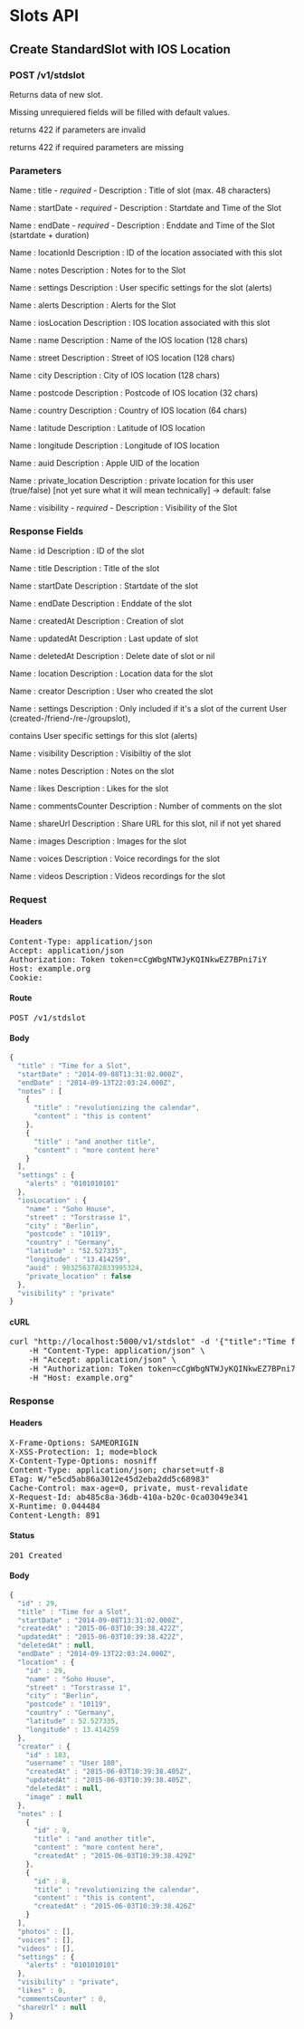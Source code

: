 # Slots API

## Create StandardSlot with IOS Location

### POST /v1/stdslot

Returns data of new slot.

Missing unrequiered fields will be filled with default values.

returns 422 if parameters are invalid

returns 422 if required parameters are missing

### Parameters

Name : title *- required -*
Description : Title of slot (max. 48 characters)

Name : startDate *- required -*
Description : Startdate and Time of the Slot

Name : endDate *- required -*
Description : Enddate and Time of the Slot (startdate + duration)

Name : locationId
Description : ID of the location associated with this slot

Name : notes
Description : Notes for to the Slot

Name : settings
Description : User specific settings for the slot (alerts)

Name : alerts
Description : Alerts for the Slot

Name : iosLocation
Description : IOS location associated with this slot

Name : name
Description : Name of the IOS location (128 chars)

Name : street
Description : Street of IOS location (128 chars)

Name : city
Description : City of IOS location (128 chars)

Name : postcode
Description : Postcode of IOS location (32 chars)

Name : country
Description : Country of IOS location (64 chars)

Name : latitude
Description : Latitude of IOS location

Name : longitude
Description : Longitude of IOS location

Name : auid
Description : Apple UID of the location

Name : private_location
Description : private location for this user (true/false) [not yet sure what it will mean technically] -&gt; default: false

Name : visibility *- required -*
Description : Visibility of the Slot


### Response Fields

Name : id
Description : ID of the slot

Name : title
Description : Title of the slot

Name : startDate
Description : Startdate of the slot

Name : endDate
Description : Enddate of the slot

Name : createdAt
Description : Creation of slot

Name : updatedAt
Description : Last update of slot

Name : deletedAt
Description : Delete date of slot or nil

Name : location
Description : Location data for the slot

Name : creator
Description : User who created the slot

Name : settings
Description : Only included if it&#39;s a slot of the current User (created-/friend-/re-/groupslot),

contains User specific settings for this slot (alerts)

Name : visibility
Description : Visibiltiy of the slot

Name : notes
Description : Notes on the slot

Name : likes
Description : Likes for the slot

Name : commentsCounter
Description : Number of comments on the slot

Name : shareUrl
Description : Share URL for this slot, nil if not yet shared

Name : images
Description : Images for the slot

Name : voices
Description : Voice recordings for the slot

Name : videos
Description : Videos recordings for the slot

### Request

#### Headers

<pre>Content-Type: application/json
Accept: application/json
Authorization: Token token=cCgWbgNTWJyKQINkwEZ7BPni7iY
Host: example.org
Cookie: </pre>

#### Route

<pre>POST /v1/stdslot</pre>

#### Body
```javascript
{
  "title" : "Time for a Slot",
  "startDate" : "2014-09-08T13:31:02.000Z",
  "endDate" : "2014-09-13T22:03:24.000Z",
  "notes" : [
    {
      "title" : "revolutionizing the calendar",
      "content" : "this is content"
    },
    {
      "title" : "and another title",
      "content" : "more content here"
    }
  ],
  "settings" : {
    "alerts" : "0101010101"
  },
  "iosLocation" : {
    "name" : "Soho House",
    "street" : "Torstrasse 1",
    "city" : "Berlin",
    "postcode" : "10119",
    "country" : "Germany",
    "latitude" : "52.527335",
    "longitude" : "13.414259",
    "auid" : 9032563782833995324,
    "private_location" : false
  },
  "visibility" : "private"
}
```


#### cURL

<pre class="request">curl &quot;http://localhost:5000/v1/stdslot&quot; -d &#39;{&quot;title&quot;:&quot;Time for a Slot&quot;,&quot;startDate&quot;:&quot;2014-09-08T13:31:02.000Z&quot;,&quot;endDate&quot;:&quot;2014-09-13T22:03:24.000Z&quot;,&quot;notes&quot;:[{&quot;title&quot;:&quot;revolutionizing the calendar&quot;,&quot;content&quot;:&quot;this is content&quot;},{&quot;title&quot;:&quot;and another title&quot;,&quot;content&quot;:&quot;more content here&quot;}],&quot;settings&quot;:{&quot;alerts&quot;:&quot;0101010101&quot;},&quot;iosLocation&quot;:{&quot;name&quot;:&quot;Soho House&quot;,&quot;street&quot;:&quot;Torstrasse 1&quot;,&quot;city&quot;:&quot;Berlin&quot;,&quot;postcode&quot;:&quot;10119&quot;,&quot;country&quot;:&quot;Germany&quot;,&quot;latitude&quot;:&quot;52.527335&quot;,&quot;longitude&quot;:&quot;13.414259&quot;,&quot;auid&quot;:9032563782833995324,&quot;private_location&quot;:false},&quot;visibility&quot;:&quot;private&quot;}&#39; -X POST \
	-H &quot;Content-Type: application/json&quot; \
	-H &quot;Accept: application/json&quot; \
	-H &quot;Authorization: Token token=cCgWbgNTWJyKQINkwEZ7BPni7iY&quot; \
	-H &quot;Host: example.org&quot;</pre>

### Response

#### Headers

<pre>X-Frame-Options: SAMEORIGIN
X-XSS-Protection: 1; mode=block
X-Content-Type-Options: nosniff
Content-Type: application/json; charset=utf-8
ETag: W/&quot;e5cd5ab86a3012e45d2eba2dd5c68983&quot;
Cache-Control: max-age=0, private, must-revalidate
X-Request-Id: ab485c8a-36db-410a-b20c-0ca03049e341
X-Runtime: 0.044484
Content-Length: 891</pre>

#### Status

<pre>201 Created</pre>

#### Body

```javascript
{
  "id" : 29,
  "title" : "Time for a Slot",
  "startDate" : "2014-09-08T13:31:02.000Z",
  "createdAt" : "2015-06-03T10:39:38.422Z",
  "updatedAt" : "2015-06-03T10:39:38.422Z",
  "deletedAt" : null,
  "endDate" : "2014-09-13T22:03:24.000Z",
  "location" : {
    "id" : 29,
    "name" : "Soho House",
    "street" : "Torstrasse 1",
    "city" : "Berlin",
    "postcode" : "10119",
    "country" : "Germany",
    "latitude" : 52.527335,
    "longitude" : 13.414259
  },
  "creator" : {
    "id" : 183,
    "username" : "User 180",
    "createdAt" : "2015-06-03T10:39:38.405Z",
    "updatedAt" : "2015-06-03T10:39:38.405Z",
    "deletedAt" : null,
    "image" : null
  },
  "notes" : [
    {
      "id" : 9,
      "title" : "and another title",
      "content" : "more content here",
      "createdAt" : "2015-06-03T10:39:38.429Z"
    },
    {
      "id" : 8,
      "title" : "revolutionizing the calendar",
      "content" : "this is content",
      "createdAt" : "2015-06-03T10:39:38.426Z"
    }
  ],
  "photos" : [],
  "voices" : [],
  "videos" : [],
  "settings" : {
    "alerts" : "0101010101"
  },
  "visibility" : "private",
  "likes" : 0,
  "commentsCounter" : 0,
  "shareUrl" : null
}
```
